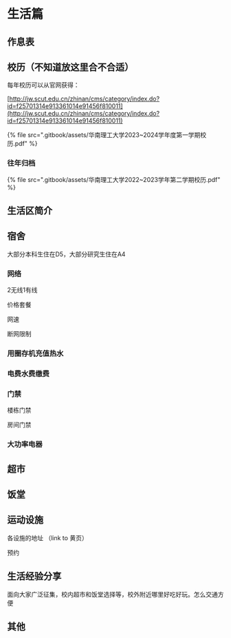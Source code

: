 # 生活篇

## 作息表

## 校历（不知道放这里合不合适）

每年校历可以从官网获得：

[http://jw.scut.edu.cn/zhinan/cms/category/index.do?id=f25701314e913361014e91456f810011](http://jw.scut.edu.cn/zhinan/cms/category/index.do?id=f25701314e913361014e91456f810011)

{% file src=".gitbook/assets/华南理工大学2023~2024学年度第一学期校历.pdf" %}

### 往年归档

{% file src=".gitbook/assets/华南理工大学2022~2023学年第二学期校历.pdf" %}

## 生活区简介

## 宿舍

大部分本科生住在D5，大部分研究生住在A4

### 网络

2无线1有线

价格套餐

网速

断网限制

### 用圈存机充值热水

### 电费水费缴费

### 门禁

楼栋门禁

房间门禁

### 大功率电器



## 超市



## 饭堂

## 运动设施

各设施的地址 （link to 黄页）

预约

## 生活经验分享

面向大家广泛征集，校内超市和饭堂选择等，校外附近哪里好吃好玩。怎么交通方便

## 其他
